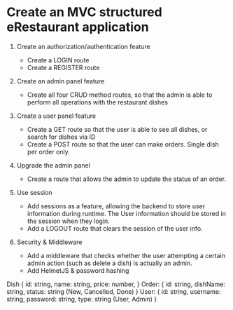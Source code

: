 # Create an MVC structured eRestaurant application

1. Create an authorization/authentication feature
    - Create a LOGIN route
    - Create a REGISTER route

2. Create an admin panel feature
    - Create all four CRUD method routes, so that the admin is able to perform all operations with the restaurant dishes

3. Create a user panel feature
    - Create a GET route so that the user is able to see all dishes, or search for dishes via ID
    - Create a POST route so that the user can make orders. Single dish per order only.

4. Upgrade the admin panel
    - Create a route that allows the admin to update the status of an order.


5. Use session
    - Add sessions as a feature, allowing the backend to store user information during runtime. The User information should be stored in the session when they login.
    - Add a LOGOUT route that clears the session of the user info.


6. Security & Middleware
    - Add a middleware that checks whether the user attempting a certain admin action (such as delete a dish) is actually an admin.
    - Add HelmetJS & password hashing

Dish {
id: string,
name: string,
price: number,
}
Order: {
id: string,
dishName: string,
status: string (New, Cancelled, Done)
}
User: {
id: string,
username: string,
password: string,
type: string (User, Admin)
}
